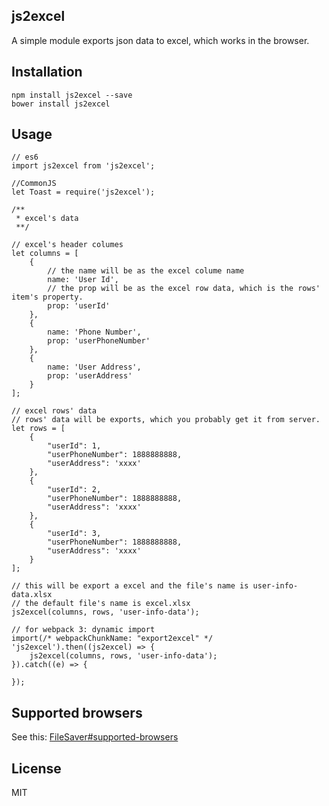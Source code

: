 ## js2excel
A simple module exports json data to excel, which works in the browser.

## Installation

```
npm install js2excel --save
bower install js2excel
```

## Usage
```
// es6
import js2excel from 'js2excel';

//CommonJS
let Toast = require('js2excel');

/**
 * excel's data
 **/

// excel's header columes
let columns = [
    {
        // the name will be as the excel colume name
        name: 'User Id', 
        // the prop will be as the excel row data, which is the rows' item's property.
        prop: 'userId'     
    },
    {
        name: 'Phone Number',
        prop: 'userPhoneNumber'
    },
    {
        name: 'User Address',
        prop: 'userAddress'
    }
];

// excel rows' data
// rows' data will be exports, which you probably get it from server.
let rows = [
    {
        "userId": 1,
        "userPhoneNumber": 1888888888,
        "userAddress": 'xxxx'
    },
    {
        "userId": 2,
        "userPhoneNumber": 1888888888,
        "userAddress": 'xxxx'
    },
    {
        "userId": 3,
        "userPhoneNumber": 1888888888,
        "userAddress": 'xxxx'
    }
];

// this will be export a excel and the file's name is user-info-data.xlsx
// the default file's name is excel.xlsx
js2excel(columns, rows, 'user-info-data');

// for webpack 3: dynamic import
import(/* webpackChunkName: "export2excel" */ 'js2excel').then((js2excel) => {
    js2excel(columns, rows, 'user-info-data');
}).catch((e) => {

});
```

## Supported browsers
See this: [FileSaver#supported-browsers](https://github.com/eligrey/FileSaver.js#supported-browsers)

## License
MIT
